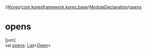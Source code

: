 //[Kores](../../../index.md)/[com.koresframework.kores.base](../index.md)/[ModuleDeclaration](index.md)/[opens](opens.md)

# opens

[jvm]\
val [opens](opens.md): [List](https://kotlinlang.org/api/latest/jvm/stdlib/kotlin.collections/-list/index.html)<[Open](../-open/index.md)>
